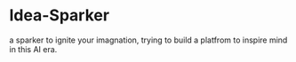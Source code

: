 # Idea-Sparker
a sparker to ignite your imagnation, trying to build a platfrom to inspire mind in this AI era.
